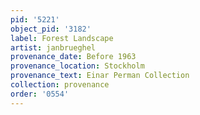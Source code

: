```yaml
---
pid: '5221'
object_pid: '3182'
label: Forest Landscape
artist: janbrueghel
provenance_date: Before 1963
provenance_location: Stockholm
provenance_text: Einar Perman Collection
collection: provenance
order: '0554'
---
```

